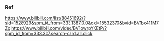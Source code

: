 ### Ref
https://www.bilibili.com/list/88461692/?sid=1528929&spm_id_from=333.1387.0.0&oid=15532370&bvid=BV1bx411M7Zx
https://www.bilibili.com/video/BV1owrpYKEtP/?spm_id_from=333.337.search-card.all.click
